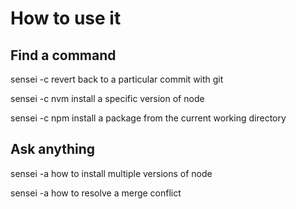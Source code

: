 # How to use it

## Find a command

sensei -c revert back to a particular commit with git

sensei -c nvm install a specific version of node

sensei -c npm install a package from the current working directory

## Ask anything

sensei -a how to install multiple versions of node

sensei -a how to resolve a merge conflict